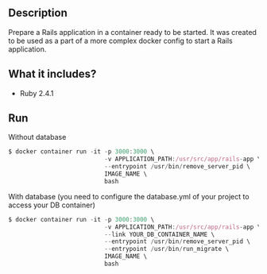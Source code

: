 ## Description

Prepare a Rails application in a container ready to be started. It was created to be used as a part of a more complex docker config to start a Rails application.

## What it includes?

- Ruby 2.4.1
    
## Run

Without database
```javascript
$ docker container run -it -p 3000:3000 \
                           -v APPLICATION_PATH:/usr/src/app/rails-app \
                           --entrypoint /usr/bin/remove_server_pid \
                           IMAGE_NAME \
                           bash
```

With database (you need to configure the database.yml of your project to access your DB container)
```javascript
$ docker container run -it -p 3000:3000 \
                           -v APPLICATION_PATH:/usr/src/app/rails-app \
                           --link YOUR_DB_CONTAINER_NAME \
                           --entrypoint /usr/bin/remove_server_pid \
                           --entrypoint /usr/bin/run_migrate \
                           IMAGE_NAME \
                           bash
```